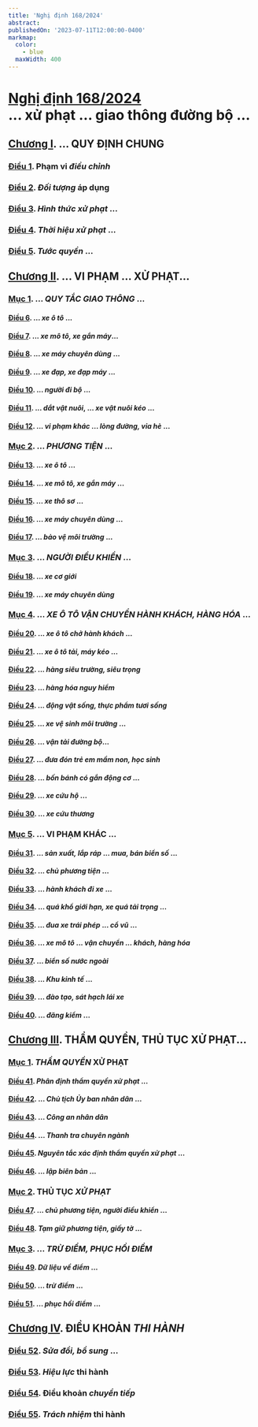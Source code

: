 ```yaml
---
title: 'Nghị định 168/2024'
abstract:
publishedOn: '2023-07-11T12:00:00-0400'
markmap:
  color:
    - blue
  maxWidth: 400
---
```


# [Nghị định 168/2024] <br/>... xử phạt ... giao thông đường bộ ...

## [Chương I]. ... QUY ĐỊNH CHUNG <!-- markmap: fold -->

### [Điều 1]. Phạm vi _điều chỉnh_

### [Điều 2]. _Đối tượng_ áp dụng

### [Điều 3]. _Hình thức xử phạt_ ...

### [Điều 4]. _Thời hiệu xử phạt_ ...

### [Điều 5]. _Tước quyền_ ...

## [Chương II]. ... VI PHẠM ... XỬ PHẠT...

### [Mục 1][2.1]. ... _QUY TẮC GIAO THÔNG_ ...

#### [Điều 6]. ... _xe ô tô_ ...

#### [Điều 7]. ... _xe mô tô, xe gắn máy_...

#### [Điều 8]. ... _xe máy chuyên dùng_ ...

#### [Điều 9]. ... _xe đạp, xe đạp máy_ ...

#### [Điều 10]. ... _người đi bộ_ ...

#### [Điều 11]. ... _dắt vật nuôi_, ... _xe vật nuôi kéo_ ...

#### [Điều 12]. ... _vi phạm khác_ ... _lòng đường, vỉa hè_ ...

### [Mục 2][2.2]. ... _PHƯƠNG TIỆN_ ...

#### [Điều 13]. ... _xe ô tô_ ...

#### [Điều 14]. ... _xe mô tô, xe gắn máy_ ...

#### [Điều 15]. ... _xe thô sơ_ ...

#### [Điều 16]. ... _xe máy chuyên dùng_ ...

#### [Điều 17]. ... _bảo vệ môi trường_ ...

### [Mục 3][2.3]. ... _NGƯỜI ĐIỀU KHIỂN_ ...

#### [Điều 18]. ... _xe cơ giới_

#### [Điều 19]. ... _xe máy chuyên dùng_

### [Mục 4][2.4]. ... _XE Ô TÔ VẬN CHUYỂN HÀNH KHÁCH, HÀNG HÓA_ ... <!-- markmap: fold -->

#### [Điều 20]. ... _xe ô tô chở hành khách_ ...

#### [Điều 21]. ... _xe ô tô tải, máy kéo_ ...

#### [Điều 22]. ... _hàng siêu trường, siêu trọng_

#### [Điều 23]. ... _hàng hóa nguy hiểm_

#### [Điều 24]. ... _động vật sống, thực phẩm tươi sống_

#### [Điều 25]. ... _xe vệ sinh môi trường_ ...

#### [Điều 26]. ... _vận tải đường bộ_...

#### [Điều 27]. ... _đưa đón trẻ em mầm non, học sinh_

#### [Điều 28]. ... _bốn bánh có gắn động cơ_ ...

#### [Điều 29]. ... _xe cứu hộ_ ...

#### [Điều 30]. ... _xe cứu thương_

### [Mục 5][2.5]. ... VI PHẠM KHÁC ...

#### [Điều 31]. ... _sản xuất, lắp ráp_ ... _mua, bán biển số_ ...

#### [Điều 32]. ... _chủ phương tiện_ ...

#### [Điều 33]. ... _hành khách đi xe_ ...

#### [Điều 34]. ... _quá khổ giới hạn, xe quá tải trọng_ ...

#### [Điều 35]. ... _đua xe trái phép_ ... _cổ vũ_ ...

#### [Điều 36]. ... _xe mô tô_ ... _vận chuyển ... khách, hàng hóa_

#### [Điều 37]. ... _biển số nước ngoài_

#### [Điều 38]. ... _Khu kinh tế_ ...

#### [Điều 39]. ... _đào tạo, sát hạch lái xe_

#### [Điều 40]. ... _đăng kiểm_ ...

## [Chương III]. THẨM QUYỀN, THỦ TỤC XỬ PHẠT...

### [Mục 1][3.1]. _THẨM QUYỀN_ XỬ PHẠT <!-- markmap: fold -->

#### [Điều 41]. _Phân định thẩm quyền xử phạt_ ...

#### [Điều 42]. ... _Chủ tịch Ủy ban nhân dân_ ...

#### [Điều 43]. ... _Công an nhân dân_

#### [Điều 44]. ... _Thanh tra chuyên ngành_

#### [Điều 45]. _Nguyên tắc xác định thẩm quyền xử phạt_ ...

#### [Điều 46]. ... _lập biên bản_ ...

### [Mục 2][3.2]. THỦ TỤC _XỬ PHẠT_

#### [Điều 47]. ... _chủ phương tiện, người điều khiển_ ...

#### [Điều 48]. _Tạm giữ phương tiện, giấy tờ_ ...

### [Mục 3][3.3]. ... _TRỪ ĐIỂM, PHỤC HỒI ĐIỂM_

#### [Điều 49]. _Dữ liệu về điểm_ ...

#### [Điều 50]. ... _trừ điểm_ ...

#### [Điều 51]. ... _phục hồi điểm_ ...

## [Chương IV]. ĐIỀU KHOẢN _THI HÀNH_ <!-- markmap: fold -->

### [Điều 52]. _Sửa đổi, bổ sung_ ...

### [Điều 53]. _Hiệu lực_ thi hành

### [Điều 54]. Điều khoản _chuyển tiếp_

### [Điều 55]. _Trách nhiệm_ thi hành

[Nghị định 168/2024]: /vbpl/nghi-dinh-168-2024
[Chương I]: /vbpl/nghi-dinh-168-2024#I
[Điều 1]: /vbpl/nghi-dinh-168-2024#1
[Điều 2]: /vbpl/nghi-dinh-168-2024#2
[Điều 3]: /vbpl/nghi-dinh-168-2024#3
[Điều 4]: /vbpl/nghi-dinh-168-2024#4
[Điều 5]: /vbpl/nghi-dinh-168-2024#5
[Chương II]: /vbpl/nghi-dinh-168-2024#II
[2.1]: /vbpl/nghi-dinh-168-2024#II.1
[Điều 6]: /vbpl/nghi-dinh-168-2024#6
[Điều 7]: /vbpl/nghi-dinh-168-2024#7
[Điều 8]: /vbpl/nghi-dinh-168-2024#8
[Điều 9]: /vbpl/nghi-dinh-168-2024#9
[Điều 10]: /vbpl/nghi-dinh-168-2024#10
[Điều 11]: /vbpl/nghi-dinh-168-2024#11
[Điều 12]: /vbpl/nghi-dinh-168-2024#12
[2.2]: /vbpl/nghi-dinh-168-2024#II.2
[Điều 13]: /vbpl/nghi-dinh-168-2024#13
[Điều 14]: /vbpl/nghi-dinh-168-2024#14
[Điều 15]: /vbpl/nghi-dinh-168-2024#15
[Điều 16]: /vbpl/nghi-dinh-168-2024#16
[Điều 17]: /vbpl/nghi-dinh-168-2024#17
[2.3]: /vbpl/nghi-dinh-168-2024#II.3
[Điều 18]: /vbpl/nghi-dinh-168-2024#18
[Điều 19]: /vbpl/nghi-dinh-168-2024#19
[2.4]: /vbpl/nghi-dinh-168-2024#II.4
[Điều 20]: /vbpl/nghi-dinh-168-2024#20
[Điều 21]: /vbpl/nghi-dinh-168-2024#21
[Điều 22]: /vbpl/nghi-dinh-168-2024#22
[Điều 23]: /vbpl/nghi-dinh-168-2024#23
[Điều 24]: /vbpl/nghi-dinh-168-2024#24
[Điều 25]: /vbpl/nghi-dinh-168-2024#25
[Điều 26]: /vbpl/nghi-dinh-168-2024#26
[Điều 27]: /vbpl/nghi-dinh-168-2024#27
[Điều 28]: /vbpl/nghi-dinh-168-2024#28
[Điều 29]: /vbpl/nghi-dinh-168-2024#29
[Điều 30]: /vbpl/nghi-dinh-168-2024#30
[2.5]: /vbpl/nghi-dinh-168-2024#II.5
[Điều 31]: /vbpl/nghi-dinh-168-2024#31
[Điều 32]: /vbpl/nghi-dinh-168-2024#32
[Điều 33]: /vbpl/nghi-dinh-168-2024#33
[Điều 34]: /vbpl/nghi-dinh-168-2024#34
[Điều 35]: /vbpl/nghi-dinh-168-2024#35
[Điều 36]: /vbpl/nghi-dinh-168-2024#36
[Điều 37]: /vbpl/nghi-dinh-168-2024#37
[Điều 38]: /vbpl/nghi-dinh-168-2024#38
[Điều 39]: /vbpl/nghi-dinh-168-2024#39
[Điều 40]: /vbpl/nghi-dinh-168-2024#40
[Chương III]: /vbpl/nghi-dinh-168-2024#III
[3.1]: /vbpl/nghi-dinh-168-2024#III.1
[Điều 41]: /vbpl/nghi-dinh-168-2024#41
[Điều 42]: /vbpl/nghi-dinh-168-2024#42
[Điều 43]: /vbpl/nghi-dinh-168-2024#43
[Điều 44]: /vbpl/nghi-dinh-168-2024#44
[Điều 45]: /vbpl/nghi-dinh-168-2024#45
[Điều 46]: /vbpl/nghi-dinh-168-2024#46
[3.2]: /vbpl/nghi-dinh-168-2024#III.2
[Điều 47]: /vbpl/nghi-dinh-168-2024#47
[Điều 48]: /vbpl/nghi-dinh-168-2024#48
[3.3]: /vbpl/nghi-dinh-168-2024#III.3
[Điều 49]: /vbpl/nghi-dinh-168-2024#49
[Điều 50]: /vbpl/nghi-dinh-168-2024#50
[Điều 51]: /vbpl/nghi-dinh-168-2024#51
[Chương IV]: /vbpl/nghi-dinh-168-2024#IV
[Điều 52]: /vbpl/nghi-dinh-168-2024#52
[Điều 53]: /vbpl/nghi-dinh-168-2024#53
[Điều 54]: /vbpl/nghi-dinh-168-2024#54
[Điều 55]: /vbpl/nghi-dinh-168-2024#55

